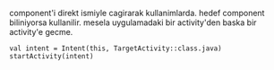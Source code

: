 component'i direkt ismiyle cagirarak kullanimlarda.
hedef component biliniyorsa kullanilir.
mesela uygulamadaki bir activity'den baska bir activity'e gecme.

```
val intent = Intent(this, TargetActivity::class.java)
startActivity(intent)
```


